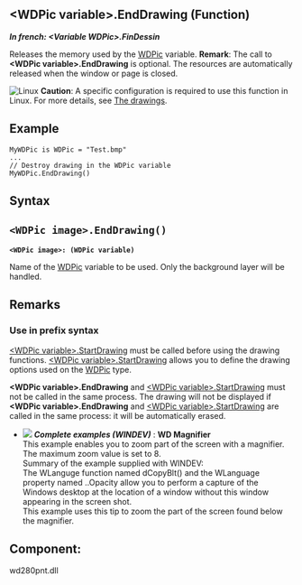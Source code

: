 


## &lt;WDPic variable&gt;.EndDrawing (Function)

***In french: &lt;Variable WDPic&gt;.FinDessin***



<a name="XUse"></a>
<a name="Use"></a>
<a name="description"></a>
Releases the memory used by the [WDPic](../WDLang1/1000023503.md) variable.
**Remark**: The call to **&lt;WDPic variable&gt;.EndDrawing** is optional. The resources are automatically released when the window or page is closed.



![Linux](https://doc.pcsoft.fr/ext/images/us/LX.png) **Caution**: A specific configuration is required to use this function in Linux. For more details, see [The drawings](../WDLang1/3029035.md). 
<a name="Example1"></a>
<a name="sample_code"></a>

## Example


```wl
MyWDPic is WDPic = "Test.bmp"
...
// Destroy drawing in the WDPic variable
MyWDPic.EndDrawing()
```

<a name="XSYNTAX"></a>
<a name="SYNTAX1"></a>

## Syntax

`<WDPic image>.EndDrawing()`
---

**`<WDPic image>: (WDPic variable)`**

Name of the [WDPic](../WDLang1/1000023503.md) variable to be used. Only the background layer will be handled. 



<a name="NOTE0"></a>
<a name="NOTE0_1"></a>

## Remarks


### Use in prefix syntax
<a name="use_prefix_syntax_ELTPARAGRAPHE000439"></a>

[&lt;WDPic variable&gt;.StartDrawing](../WDLang1/1000024471.md) must be called before using the drawing functions. [&lt;WDPic variable&gt;.StartDrawing](../WDLang1/1000024471.md) allows you to define the drawing options used on the [WDPic](../WDLang1/1000023503.md) type.

**&lt;WDPic variable&gt;.EndDrawing** and [&lt;WDPic variable&gt;.StartDrawing](../WDLang1/1000024471.md) must not be called in the same process.
The drawing will not be displayed if **&lt;WDPic variable&gt;.EndDrawing** and [&lt;WDPic variable&gt;.StartDrawing](../WDLang1/1000024471.md) are called in the same process: it will be automatically erased.
<a name="NOTE0_2"></a>
<a name="NOTE0_3"></a>
<a name="NOTE0_4"></a>


- ![](https://doc.pcsoft.fr/en-US/images/image.awp?langid=3&name=WDMagnifier.gif) ***Complete examples (WINDEV)*** : **WD Magnifier** <br>This example enables you to zoom part of the screen with a magnifier.<br>The maximum zoom value is set to 8.<br>Summary of the example supplied with WINDEV: <br>The WLanguge function named dCopyBlt() and the WLanguage property named ..Opacity allow you to perform a capture of the Windows desktop at the location of a window without this window appearing in the screen shot.<br>This example uses this tip to zoom the part of the screen found below the magnifier.

<a name="XComponent"></a>

## Component:
wd280pnt.dll
